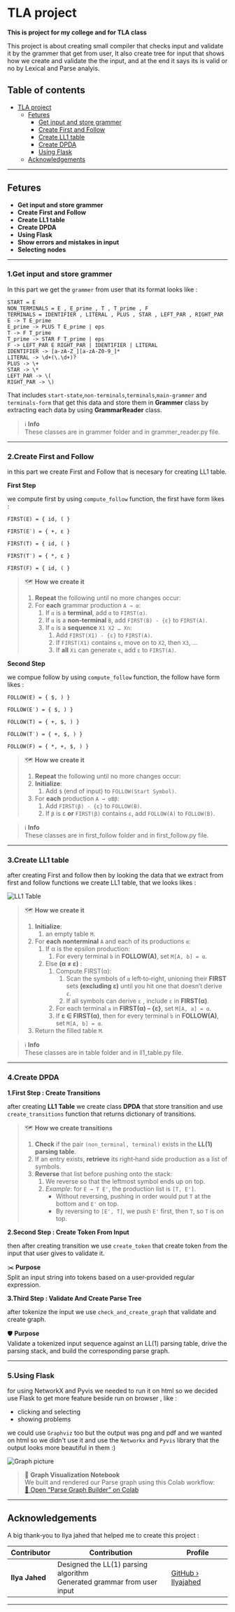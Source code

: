 # TLA project

**This is project for my college and for TLA class**

This project is about creating small compiler that checks input and validate it by the grammer that get from user,
It also create tree for input that shows how we create and validate the the input, and at the end it says its is valid or no
by Lexical and Parse analyis.


## Table of contents
- [TLA project](#tla-project)
    - [Fetures](#fetures)
        - [Get input and store grammer](#get-input-and-store-grammer)
        - [Create First and Follow](#create-first-and-follow)
        - [Create LL1 table](#create-ll1-table)
        - [Create DPDA](#create-dpda)
        - [Using Flask](#using-flask)
    - [Acknowledgements](#acknowledgements)


---

## Fetures

- **Get input and store grammer**
- **Create First and Follow**
- **Create LL1 table**
- **Create DPDA**
- **Using Flask**
- **Show errors and mistakes in input**
- **Selecting nodes**

---

### 1.Get input and store grammer

In this part we get the `grammer` from user that its format looks like :
```text
START = E
NON_TERMINALS = E , E_prime , T , T_prime , F
TERMINALS = IDENTIFIER , LITERAL , PLUS , STAR , LEFT_PAR , RIGHT_PAR
E -> T E_prime
E_prime -> PLUS T E_prime | eps
T -> F T_prime
T_prime -> STAR F T_prime | eps
F -> LEFT_PAR E RIGHT_PAR | IDENTIFIER | LITERAL
IDENTIFIER -> [a-zA-Z_][a-zA-Z0-9_]*
LITERAL -> \d+(\.\d+)?
PLUS -> \+
STAR -> \*
LEFT_PAR -> \(
RIGHT_PAR -> \)
```
That includes `start-state`,`non-terminals`,`terminals`,`main-grammer` and `terminals-form` that get this data and
store them in **Grammer** class by extracting each data by using **GrammarReader** class.

> ℹ️ **Info**  
> These classes are in grammer folder and in grammer_reader.py file.

---

### 2.Create First and Follow

in this part we create First and Follow that is necesary for creating LL1 table.

**First Step**

we compute first by using `compute_follow` function, the first have form likes :

```text
FIRST(E) = { id, ( }

FIRST(E′) = { +, ε }

FIRST(T) = { id, ( }

FIRST(T′) = { *, ε }

FIRST(F) = { id, ( }
```
> 🗺️ **How we create it**
>
> 1. **Repeat** the following until no more changes occur:
> 2. For **each** grammar production `A → α`:
>    1. If `α` is a **terminal**, add `α` to `FIRST(α)`.
>    2. If `α` is a **non‑terminal** `B`, add `FIRST(B) - {ε}` to `FIRST(A)`.
>    3. If `α` is a **sequence** `X1 X2 … Xn`:
>       1. Add `FIRST(X1) - {ε}` to `FIRST(A)`.
>       2. If `FIRST(X1)` contains `ε`, move on to `X2`, then `X3`, …  
>       3. If **all** `Xi` can generate `ε`, add `ε` to `FIRST(A)`.




**Second Step**

we compue follow by using `compute_follow` function, the follow have form likes :

```text
FOLLOW(E) = { $, ) }

FOLLOW(E′) = { $, ) }

FOLLOW(T) = { +, $, ) }

FOLLOW(T′) = { +, $, ) }

FOLLOW(F) = { *, +, $, ) }
```

> 🗺️ **How we create it**
>
> 1. **Repeat** the following until no more changes occur:
> 2. **Initialize**:
>    1. Add `$` (end of input) to `FOLLOW(Start Symbol)`.
> 3. For **each** production `A → αBβ`:
>    1. Add `FIRST(β) - {ε}` to `FOLLOW(B)`.
>    2. If `β` is ε **or** `FIRST(β)` contains `ε`, add `FOLLOW(A)` to `FOLLOW(B)`.


> ℹ️ **Info**  
> These classes are in first_follow folder and in first_follow.py file.

---

### 3.Create LL1 table

after creating First and follow then by looking the data that we extract from first and follow functions we create 
LL1 table, that we looks likes :

![LL1 Table](LL1_table.PNG)  

> 🗺️ **How we create it**
>
> 1. **Initialize**:
>    1. an empty table `M`.
> 2. For **each** **nonterminal** `A` and each of its productions `α`:
>    1. If α is the epsilon production:
>        1. For every terminal `b` in **FOLLOW(A)**, set `M[A, b] = α`.
>    2. Else **(α ≠ ε)** :
>        1. Compute FIRST(α):
>           1. Scan the symbols of `α` left‑to‑right, unioning their **FIRST** sets **(excluding ε)** until you hit one that doesn’t derive `ε`.
>           2. If all symbols can derive `ε` , include `ε` in **FIRST(α)**.
>        2. For each terminal `a` in **FIRST(α) − {ε}**, set `M[A, a] = α`.
>        3. If **ε ∈ FIRST(α)**, then for every terminal `b` in **FOLLOW(A)**, set `M[A, b] = α`.
> 3. Return the filled table `M`.

> ℹ️ **Info**  
> These classes are in table folder and in ll1_table.py file.

---

### 4.Create DPDA

**1.First Step : Create Transitions**

after creating **LL1 Table** we create class **DPDA** that store transition and use `create_transitions` function that returns dictionary of transitions.


> 🗺️ **How we create transitions**
>
> 1. **Check** if the pair `(non_terminal, terminal)` exists in the **LL(1) parsing table**.
> 2. If an entry exists, **retrieve** its right‑hand side production as a list of symbols.
> 3. **Reverse** that list before pushing onto the stack:
>    1. We reverse so that the leftmost symbol ends up on top.  
>    2. _Example_: for `E → T E'`, the production list is `[T, E']`.  
>       - Without reversing, pushing in order would put `T` at the bottom and `E'` on top.  
>       - By reversing to `[E', T]`, we push `E'` first, then `T`, so `T` is on top.

**2.Second Step : Create Token From Input**

then after creating transition we use `create_token` that create token from the input that user gives to validate it.

✂️ **Purpose**  
Split an input string into tokens based on a user‑provided regular expression.

**3.Third Step : Validate And Create Parse Tree**

after tokenize the input we use `check_and_create_graph` that validate and create graph.

🛡️ **Purpose**  
Validate a tokenized input sequence against an LL(1) parsing table, drive the parsing stack, and build the corresponding parse graph.

---

### 5.Using Flask

for using NetworkX and Pyvis we needed to run it on html so we decided use Flask to get more feature beside run on browser , like :

- clicking and selecting
- showing problems

we could use `Graphviz` too but the output was png and pdf and we wanted on html so we didn't use it and use the `Networkx` and `Pyvis` library that the output looks
more beautiful in them :)

![Graph picture](Tree.PNG)  

> 🔗 **Graph Visualization Notebook**  
> We built and rendered our Parse graph using this Colab workflow:  
> [📝 Open “Parse Graph Builder” on Colab](https://colab.research.google.com/drive/1upm3eO935KQQIA-2Kffg2hGu8387UnXp#scrollTo=49SXPOHWBNqN)

---

## Acknowledgements

A big thank‑you to Ilya jahed that helped me to create this project :

| Contributor    | Contribution                                              | Profile                                       |
|----------------|-----------------------------------------------------------|-----------------------------------------------|
| **Ilya Jahed** | Designed the LL(1) parsing algorithm<br>Generated grammar from user input | [GitHub › Ilyajahed](https://github.com/Ilyajahed) |

---


